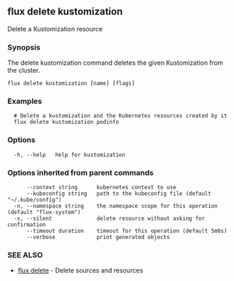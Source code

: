 ## flux delete kustomization

Delete a Kustomization resource

### Synopsis

The delete kustomization command deletes the given Kustomization from the cluster.

```
flux delete kustomization [name] [flags]
```

### Examples

```
  # Delete a kustomization and the Kubernetes resources created by it
  flux delete kustomization podinfo

```

### Options

```
  -h, --help   help for kustomization
```

### Options inherited from parent commands

```
      --context string      kubernetes context to use
      --kubeconfig string   path to the kubeconfig file (default "~/.kube/config")
  -n, --namespace string    the namespace scope for this operation (default "flux-system")
  -s, --silent              delete resource without asking for confirmation
      --timeout duration    timeout for this operation (default 5m0s)
      --verbose             print generated objects
```

### SEE ALSO

* [flux delete](flux_delete.md)	 - Delete sources and resources

